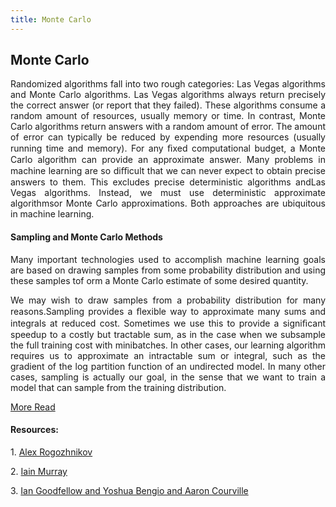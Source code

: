 ```yaml
---
title: Monte Carlo
---
```

## Monte Carlo

<p align="justify">
Randomized algorithms fall into two rough categories: Las Vegas algorithms and Monte Carlo algorithms. Las Vegas algorithms always return precisely the correct answer (or report that they failed). These algorithms consume a random amount of resources, usually memory or time. In contrast, Monte Carlo algorithms return answers with a random amount of error. The amount of error can typically be reduced by expending more resources (usually running time and memory). For any ﬁxed computational budget, a Monte Carlo algorithm can provide an approximate answer. Many problems in machine learning are so diﬃcult that we can never expect to obtain precise answers to them. This excludes precise deterministic algorithms andLas Vegas algorithms. Instead, we must use deterministic approximate algorithmsor Monte Carlo approximations. Both approaches are ubiquitous in machine learning.
</p>

#### Sampling and Monte Carlo Methods
<p align="justify">
Many important technologies used to accomplish machine learning goals are based on drawing samples from some probability distribution and using these samples tof orm a Monte Carlo estimate of some desired quantity.
</p>

<p align="justify">
We may wish to draw samples from a probability distribution for many reasons.Sampling provides a ﬂexible way to approximate many sums and integrals at reduced cost. Sometimes we use this to provide a signiﬁcant speedup to a costly but tractable sum, as in the case when we subsample the full training cost with minibatches. In other cases, our learning algorithm requires us to approximate an intractable sum or integral, such as the gradient of the log partition function of an undirected model. In many other cases, sampling is actually our goal, in the sense that we want to train a model that can sample from the training distribution.
</p>

<p><a href="http://www.deeplearningbook.org/contents/monte_carlo.html" target='_blank' rel='nofollow'>More Read</a></p>

#### Resources:
<p>1. <a href="https://arogozhnikov.github.io/2016/12/19/markov_chain_monte_carlo.html">Alex Rogozhnikov</a></p>
<p>2. <a href="http://helper.ipam.ucla.edu/publications/gss2012/gss2012_10791.pdf">Iain Murray</a></p>
<p>3. <a href="http://www.deeplearningbook.org/contents/monte_carlo.html">Ian Goodfellow and Yoshua Bengio and Aaron Courville</a></p>
